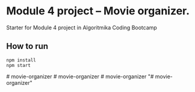 # Module 4 project – Movie organizer.

Starter for Module 4 project in Algoritmika Coding Bootcamp

## How to run

```
npm install
npm start
```
#   m o v i e - o r g a n i z e r  
 #   m o v i e - o r g a n i z e r  
 #   m o v i e - o r g a n i z e r  
 "# movie-organizer" 
